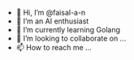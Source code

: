 - 👋 Hi, I’m @faisal-a-n
- 👀 I’m an AI enthusiast
- 🌱 I’m currently learning Golang
- 💞️ I’m looking to collaborate on ...
- 📫 How to reach me ...

<!---
faisal-a-n/faisal-a-n is a ✨ special ✨ repository because its `README.md` (this file) appears on your GitHub profile.
You can click the Preview link to take a look at your changes.
--->

